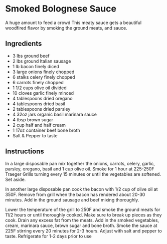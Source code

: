 # Smoked Bolognese Sauce
A huge amount to feed a crowd This meaty sauce gets a beautiful woodfired flavor by smoking the ground meats, and sauce. 

## Ingredients 
- 3 lbs ground beef 
- 2 lbs ground Italian sausage 
- 1 lb bacon finely diced 
- 3 large onions finely chopped 
- 6 stalks celery finely chopped 
- 6 carrots finely chopped 
- 1 1/2 cups olive oil divided 
- 10 cloves garlic finely minced 
- 4 tablespoons dried oregano 
- 4 tablespoons dried basil 
- 2 tablespoons dried parsley 
- 4 32oz jars organic basil marinara sauce 
- 4 tbsp brown sugar 
- 2 cup half and half cream
- 1 17oz container beef bone broth
- Salt & Pepper to taste 

## Instructions
In a large disposable pan mix together the onions, carrots, celery, garlic, parsley, oregano, basil and 1 cup olive oil. Smoke for 1 hour at 225-250F Traeger Grills turning every 15 minutes or until the vegetables are softened. Set aside. 

In another large disposable pan cook the bacon with 1/2 cup of olive oil at 350F. Remove from grill when the bacon has rendered about 20-30 minutes. Add in the ground sausage and beef mixing thoroughly. 

Lower the temperature of the grill to 250F and smoke the ground meats for 11/2 hours or until thoroughly cooked. Make sure to break up pieces as they cook. Drain any excess fat from the meats. Add in the smoked vegetables, cream, marinara sauce, brown sugar and bone broth.  Smoke the sauce at 225F stirring every 20 minutes for 2-3 hours. Adjust with salt and pepper to taste. Refrigerate for 1-2 days prior to use